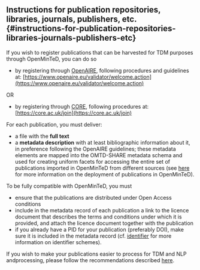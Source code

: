 ## Instructions for publication repositories, libraries, journals, publishers, etc. {#instructions-for-publication-repositories-libraries-journals-publishers-etc}

If you wish to register publications that can be harvested for TDM purposes through OpenMinTeD, you can do so

* by registering through [OpenAIRE](http://www.openaire.eu), following procedures and guidelines at: [https://www.openaire.eu/validator/welcome.action](https://www.openaire.eu/validator/welcome.action)

OR

* by registering through [CORE](http://core.ac.uk), following procedures at: [https://core.ac.uk/join](https://core.ac.uk/join)



For each publication, you must deliver:
* a file with the **full text** 
* a **metadata description** with at least bibliographic information about it, in preference following the OpenAIRE guidelines; these metadata elements are mapped into the OMTD-SHARE metadata schema and used for creating uniform facets for accessing the entire set of publications imported in OpenMinTeD from different sources (see [here](/deployment-scenario-of-publications-in-openminted.md) for more information on the deployment of publications in OpenMinTeD).

To be fully compatible with OpenMinTeD, you must
* ensure that the publications are distributed under Open Access conditions
* include in the metadata record of each publication a link to the licence document that describes the terms and conditions under which it is provided, and attach the licence document together with the publication
* if you already have a PID for your publication \(preferably DOI\), make sure it is included in the metadata record \(cf. [identifier](/publications_identifier.md) for more information on identifier schemes\).

If you wish to make your publications easier to process for TDM and NLP andprocessing, please follow the recommendations described [here](/recommendations-for-publishers.md).
